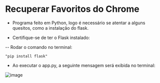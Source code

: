 # Recuperar Favoritos do Chrome

- Programa feito em Python, logo é necessário se atentar a alguns quesitos, como a instalação do flask.

- Certifique-se de ter o Flask instalado:

-- Rodar o comando no terminal:

    "pip install flask"

- Ao executar o app.py, a seguinte mensagem será exibida no terminal:

![image](https://github.com/DanielSS08/rec_favoritos/assets/97844260/a22112d6-5cbb-4b08-9bde-4eaf9c302f3c)

